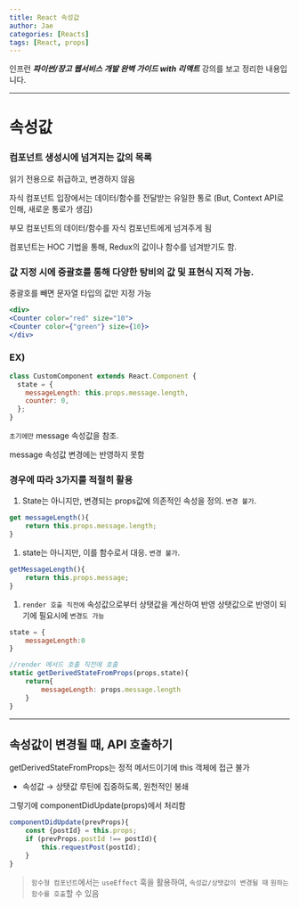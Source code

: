 ```yaml
---
title: React 속성값
author: Jae
categories: [Reacts]
tags: [React, props]
---
```


인프런 **_파이썬/장고 웹서비스 개발 완벽 가이드 with 리액트_** 강의를 보고 정리한 내용입니다.

---

# 속성값

### 컴포넌트 생성시에 넘겨지는 값의 목록

읽기 전용으로 취급하고, 변경하지 않음

자식 컴포넌트 입장에서는 데이터/함수를 전달받는 유일한 통로 (But, Context API로 인해, 새로운 통로가 생김)

부모 컴포넌트의 데이터/함수를 자식 컴포넌트에게 넘겨주게 됨

컴포넌트는 HOC 기법을 통해, Redux의 값이나 함수를 넘겨받기도 함.

### 값 지정 시에 중괄호를 통해 다양한 탕비의 값 및 표현식 지적 가능.

중괄호를 빼면 문자열 타입의 값만 지정 가능

```jsx
<div>
<Counter color="red" size="10">
<Counter color={"green"} size={10}>
</div>
```

### EX)

```jsx
class CustomComponent extends React.Component {
  state = {
    messageLength: this.props.message.length,
    counter: 0,
  };
}
```

`초기에만` message 속성값을 참조.

message 속성값 변경에는 반영하지 못함

### **경우에 따라 3가지를 적절히 활용**

1. State는 아니지만, 변경되는 props값에 의존적인 속성을 정의. `변경 불가`.

```jsx
get messageLength(){
	return this.props.message.length;
}
```

1. state는 아니지만, 이를 함수로서 대응. `변경 불가`.

```jsx
getMessageLength(){
	return this.props.message;
}
```

1. `render 호출 직전에` 속성값으로부터 상탯값을 계산하여 반영 상탯값으로 반영이 되기에 필요시에 `변경도 가능`

```jsx
state = {
	messageLength:0
}

//render 메서드 호출 직전에 호출
static getDerivedStateFromProps(props,state){
	return{
		messageLength: props.message.length
	}
}
```

---

## 속성값이 변경될 때, API 호출하기

getDerivedStateFromProps는 정적 메서드이기에 this 객체에 접근 불가

- 속성값 → 상탯값 루틴에 집중하도록, 원천적인 봉쇄

그렇기에 componentDidUpdate(props)에서 처리함

```jsx
componentDidUpdate(prevProps){
	const {postId} = this.props;
	if (prevProps.postId !== postId){
		this.requestPost(postId);
	}
}
```

> `함수형 컴포넌트`에서는 `useEffect` 훅을 활용하여, `속성값/상탯값이 변경될 때` `원하는 함수를 호출`할 수 있음
